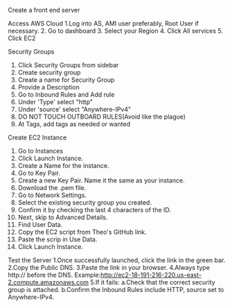 Create a front end server

Access AWS Cloud
1.Log into AS,
	 AMI user preferably, Root User if necessary.
2. Go to dashboard
3. Select your Region 
4. Click All services
5. Click EC2

Security Groups 
1.	Click Security Groups from sidebar
2.	Create security group
3.	Create a name for Security Group
4.	Provide a Description
5.	Go to Inbound Rules and Add rule
6.	Under 'Type' select "http"
7.	Under 'source' select "Anywhere-IPv4"
8.	DO NOT TOUCH OUTBOARD RULES(Avoid like the plague)
9.	At Tags, add tags as needed or wanted

Create EC2 Instance
1.	Go to Instances 
2.	Click Launch Instance.
3.	Create a Name for the instance.
4.	Go to Key Pair.
5.	Create a new Key Pair.
	Name it the same as your instance.
6.	Download the .pem file.
7.	Go to Network Settings.
8.	Select the existing security group you created.
9.	Confirm it by checking the last 4 characters of the ID.
10.	Next, skip to Advanced Details.
11.	Find User Data.
12.	Copy the EC2 script from Theo's GitHub link.
13.	Paste the scrip in Use Data.
14.	Click Launch Instance.

Test the Server
1.Once successfully launched, click the link in the green bar.
2.Copy the Public DNS.
3.Paste the link in your browser.
4.Always type http:// before the DNS.
	Example:http://ec2-18-191-216-220.us-east-2.compute.amazonaws.com
5.If it fails:
	a.Check that the correct security group is attached.
	b.Confirm the Inbound Rules include HTTP, source set to Anywhere-IPv4.

